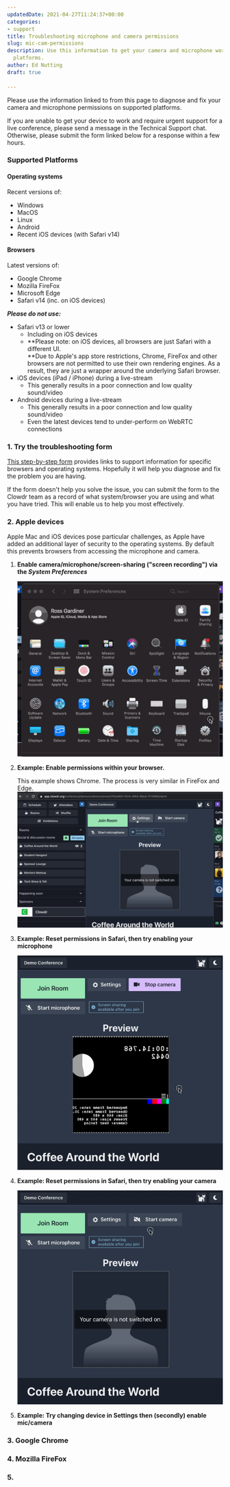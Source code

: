 ```yaml
---
updatedDate: 2021-04-27T11:24:37+00:00
categories:
- support
title: Troubleshooting microphone and camera permissions
slug: mic-cam-permissions
description: Use this information to get your camera and microphone working on supported
  platforms.
author: Ed Nutting
draft: true

---
```

Please use the information linked to from this page to diagnose and fix your camera and microphone permissions on supported platforms.

If you are unable to get your device to work and require urgent support for a live conference, please send a message in the Technical Support chat. Otherwise, please submit the form linked below for a response within a few hours.

### Supported Platforms

#### Operating systems

Recent versions of:

* Windows
* MacOS
* Linux
* Android
* Recent iOS devices (with Safari v14)

#### Browsers

Latest versions of:

* Google Chrome
* Mozilla FireFox
* Microsoft Edge
* Safari v14 (inc. on iOS devices)

**_Please do not use:_**

* Safari v13 or lower
  * Including on iOS devices
  * **Please note: on iOS devices, all browsers are just Safari with a different UI.  
    \**Due to Apple's app store restrictions, Chrome, FireFox and other browsers are not permitted to use their own rendering engines. As a result, they are just a wrapper around the underlying Safari browser.
* iOS devices (iPad / iPhone) during a live-stream
  * This generally results in a poor connection and low quality sound/video
* Android devices during a live-stream
  * This generally results in a poor connection and low quality sound/video
  * Even the latest devices tend to under-perform on WebRTC connections

### 1. Try the troubleshooting form

[This step-by-step form](https://form.asana.com?k=2O5KSgfyRmNoddFkKdJh5Q&d=1198973227684402 "Mic/Cam Troubleshooting form") provides links to support information for specific browsers and operating systems. Hopefully it will help you diagnose and fix the problem you are having.

If the form doesn't help you solve the issue, you can submit the form to the Clowdr team as a record of what system/browser you are using and what you have tried. This will enable us to help you most effectively.

### 2. Apple devices

Apple Mac and iOS devices pose particular challenges, as Apple have added an additional layer of security to the operating systems. By default this prevents browsers from accessing the microphone and camera.

1. **Enable camera/microphone/screen-sharing ("screen recording") via the _System Preferences_**

   ![Use System Prefences to enable microphone/camera](/images/chrome-os-permissions-2.gif "Use System Prefences to enable microphone/camera")
2. **Example: Enable permissions within your browser.**   
     
   This example shows Chrome. The process is very similar in FireFox and Edge.  
   ![Enable permissions in Chrome](/images/chrome-os-permissions-1.gif "Enable permissions in Chrome")
3. **Example: Reset permissions in Safari, then try enabling your microphone**

   ![](/images/safari-allow-microphone.gif "Enable mic permissions fresh in Chrome")
4. **Example: Reset permissions in Safari, then try enabling your camera**

   **![](/images/safari-allow-camera.gif)**
   
5. **Example: Try changing device in Settings then (secondly) enable mic/camera**


### 3. Google Chrome

### 4. Mozilla FireFox

### 5.